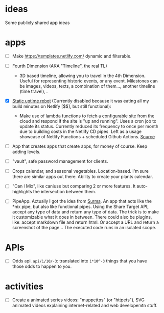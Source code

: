 # ideas
Some publicly shared app ideas

# apps

- [ ] Make https://templates.netlify.com/ dynamic and filterable.

- [ ] Fourth Dimension (AKA "Timeline", the real TL)
   - 3D based timeline, allowing you to travel in the 4th Dimension. Useful for representing historic events, or any event. Milestones can be images, videos, texts, a combination of them..., another timeline (time travel), .

- [x] [Static uptime robot](https://static-uptime-robot.netlify.com/) (Currently disabled because it was eating all my build minutes on Netlify [$$], but still functional):
   - Make use of lambda functions to fetch a configurable site from the cloud and respond if the site is "up and running". Uses a cron job to update its status. Currently reduced its frequency to once per month due to building costs in the Netlify CD pipes. Left as a usage showcase of Netlify Functions + scheduled Github Actions. [Source](https://github.com/gangsthub/static-uptime-robot)

- [ ] App that creates apps that create apps, for money of course. Keep adding levels.

- [ ] "vault", safe password management for clients.

- [ ] Crops calendar, and seasonal vegetables. Location-based. I'm sure there are similar apps out there. Ability to create your plants calendar.

- [ ] "Can I Mix", like caniuse but comparing 2 or more features. It auto-highlights the intersection between them.

- [ ] PipeApp. Actually I got the idea from [Surma](https://youtu.be/lNOP5dcLZF4). An app that acts like the *nix pipe, but also like functional pipes. Using the Share Target API, accept any type of data and return any type of data. The trick is to make it customizable what it does in between. There could also be plugins, like: accept markdown file and return html. Or accept a URL and return a screenshot of the page... The executed code runs in an isolated scope.

# APIs

- [ ] Odds api. `api/1/10/-3`: translated into `1*10^-3` things that you have those odds to happen to you.

# activities

- [ ] Create a animated series videos: "muppettps" (or "httpets"), SVG animated videos explaining internet-related and web developemtn stuff.
